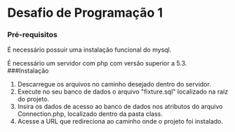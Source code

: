 # Desafio de Programação 1
### Pré-requisitos
É necessário possuir uma instalação funcional do mysql.

É necessário um servidor com php com versão superior a 5.3.
###Instalação
1. Descarregue os arquivos no caminho desejado dentro do servidor.
2. Execute no seu banco de dados o arquivo "fixture.sql" localizado na raíz do projeto.
3. Insira os dados de acesso ao banco de dados nos atributos do arquivo Connection.php, localizado dentro da pasta class.
4. Acesse a URL que redireciona ao caminho onde o projeto foi instalado.